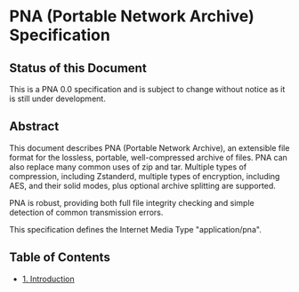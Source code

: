 # PNA (Portable Network Archive) Specification

## Status of this Document

This is a PNA 0.0 specification and is subject to change without notice as it is still under development.

## Abstract

This document describes PNA (Portable Network Archive), an extensible file format for the lossless, portable, well-compressed archive of files. PNA can also replace many common uses of zip and tar. Multiple types of compression, including Zstanderd, multiple types of encryption, including AES, and their solid modes, plus optional archive splitting are supported.

PNA is robust, providing both full file integrity checking and simple detection of common transmission errors.

This specification defines the Internet Media Type "application/pna".

## Table of Contents

- [1. Introduction](./introduction/index.md)
